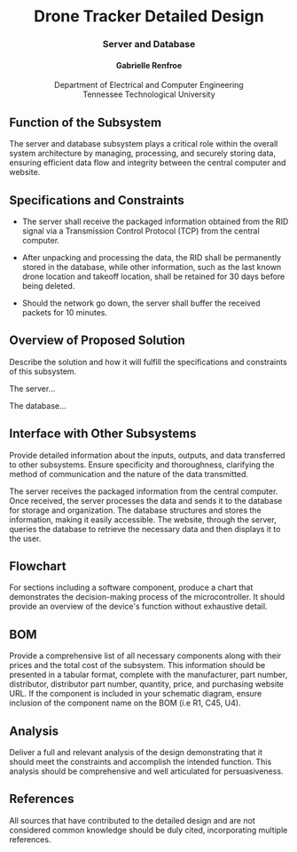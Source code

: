 # <div align="center"> Drone Tracker Detailed Design
### <div align="center"> Server and Database
#### <div align="center"> Gabrielle Renfroe
<div align="center"> Department of Electrical and Computer Engineering <br>
Tennessee Technological University
<div align="left">

## Function of the Subsystem

The server and database subsystem plays a critical role within the overall system architecture by managing, processing, and securely storing data, ensuring efficient data flow and integrity between the central computer and website.

## Specifications and Constraints

- The server shall receive the packaged information obtained from the RID signal via a Transmission Control Protocol (TCP) from the central computer.

- After unpacking and processing the data, the RID shall be permanently stored in the database, while other information, such as the last known drone location and takeoff location, shall be retained for 30 days before being deleted.

- Should the network go down, the server shall buffer the received packets for 10 minutes.

## Overview of Proposed Solution

Describe the solution and how it will fulfill the specifications and constraints of this subsystem.

The server...

The database...

## Interface with Other Subsystems

Provide detailed information about the inputs, outputs, and data transferred to other subsystems. Ensure specificity and thoroughness, clarifying the method of communication and the nature of the data transmitted.

The server receives the packaged information from the central computer. Once received, the server processes the data and sends it to the database for storage and organization. The database structures and stores the information, making it easily accessible. The website, through the server, queries the database to retrieve the necessary data and then displays it to the user. 

## Flowchart

For sections including a software component, produce a chart that demonstrates the decision-making process of the microcontroller. It should provide an overview of the device's function without exhaustive detail.

## BOM

Provide a comprehensive list of all necessary components along with their prices and the total cost of the subsystem. This information should be presented in a tabular format, complete with the manufacturer, part number, distributor, distributor part number, quantity, price, and purchasing website URL. If the component is included in your schematic diagram, ensure inclusion of the component name on the BOM (i.e R1, C45, U4).

## Analysis

Deliver a full and relevant analysis of the design demonstrating that it should meet the constraints and accomplish the intended function. This analysis should be comprehensive and well articulated for persuasiveness.

## References

All sources that have contributed to the detailed design and are not considered common knowledge should be duly cited, incorporating multiple references.
